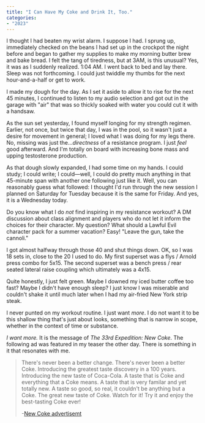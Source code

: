 ```yaml
---
title: "I Can Have My Coke and Drink It, Too."
categories:
- "2023"
---
```


I thought I had beaten my wrist alarm.  I suppose I had.  I sprung up, immediately checked on the beans I had set up in the crockpot the night before and began to gather my supplies to make my morning butter brew and bake bread.  I felt the tang of tiredness, but at 3AM, is this unusual?  Yes, it was as I suddenly realized.  1:04 AM.  I went back to bed and lay there.  Sleep was not forthcoming.  I could just twiddle my thumbs for the next hour-and-a-half or get to work.  

I made my dough for the day.  As I set it aside to allow it to rise for the next 45 minutes, I continued to listen to my audio selection and got out in the garage with "air" that was so thickly soaked with water you could cut it with a handsaw. 

As the sun set yesterday, I found myself longing for my strength regimen.  Earlier, not once, but twice that day, I was in the pool, so it wasn't just a desire for movement in general; I loved what I was doing for my legs there.  No, missing was just the...*directness* of a resistance program.  I just *feel* good afterward.  And I'm totally on board with increasing bone mass and upping testosterone production.

As that dough slowly expanded, I had some time on my hands.  I could study; I could write; I could—well, I could do pretty much anything in that 45-minute span with another one following just like it.   Well, you can reasonably guess what followed:  I thought I'd run through the new session I planned on Saturday for Tuesday because it is the same for Friday.  And yes, it is a Wednesday today.  

Do you know what I do *not* find inspiring in my resistance workout?  A DM discussion about class alignment and players who do not let it inform the choices for their character.  My question?  What should a Lawful Evil character pack for a summer vacation?  Easy! "Leave the gun, take the cannoli."

I got almost halfway through those 40 and shut things down.  OK, so I was 18 sets in, close to the 20 I used to do.  My first superset was a flys / Arnold press combo for 5x15.  The second superset was a bench press / rear seated lateral raise coupling which ultimately was a 4x15.  

Quite honestly, I just felt green.  Maybe I downed my iced butter coffee too fast?  Maybe I didn't have enough sleep?  I just know I was miserable and couldn't shake it until much later when I had my air-fried New York strip steak.

I never punted on my workout routine.  I just want *more*.  I do not want it to be this shallow thing that's just about looks,  something that is narrow in scope, whether in the context of time or substance.

*I want more.*  It is the message of *The 33rd Expedition: New Coke*.  The following ad was featured in my teaser the other day.  There is something in it that resonates with me.

> There's never been a better change.  There's never been a better Coke.  Introducing the greatest taste discovery in a 100 years.  Introducing the new taste of Coca-Cola.  A taste that is Coke and everything that a Coke means.  A taste that is very familar and yet totally new. A taste so good, so real,  it couldn't be anything but a Coke.  The great new taste of Coke.  Watch for it!  Try it and enjoy the best-tasting Coke ever!
> 
> -[New Coke advertisemt](https://www.youtube.com/watch?v=X2MvTa4HTYc)

